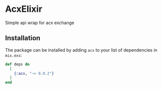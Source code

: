 # AcxElixir
Simple api wrap for acx exchange

## Installation

The package can be installed
by adding `acx` to your list of dependencies in `mix.exs`:

```elixir
def deps do
  [
    {:acx, "~> 0.0.2"}
  ]
end
```
